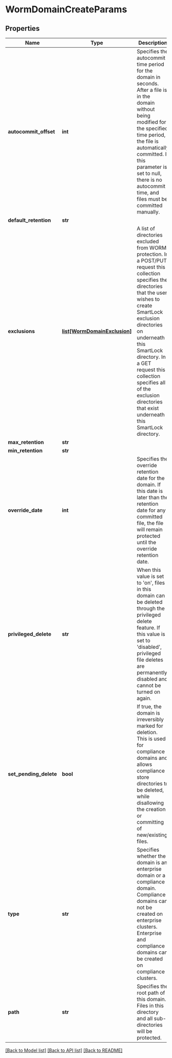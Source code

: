 # WormDomainCreateParams

## Properties
Name | Type | Description | Notes
------------ | ------------- | ------------- | -------------
**autocommit_offset** | **int** | Specifies the autocommit time period for the domain in seconds.  After a file is in the domain without being modified for the specified time period, the file is automatically committed. If this parameter is set to null, there is no autocommit time, and files must be committed manually. | [optional] 
**default_retention** | **str** |  | [optional] 
**exclusions** | [**list[WormDomainExclusion]**](WormDomainExclusion.md) | A list of directories excluded from WORM protection. In a POST/PUT request this collection specifies the directories that the user wishes to create SmartLock exclusion directories on underneath this SmartLock directory. In a GET request this collection specifies all of the exclusion directories that exist underneath this SmartLock directory. | [optional] 
**max_retention** | **str** |  | [optional] 
**min_retention** | **str** |  | [optional] 
**override_date** | **int** | Specifies the override retention date for the domain. If this date is later than the retention date for any committed file, the file will remain protected until the override retention date. | [optional] 
**privileged_delete** | **str** | When this value is set to &#39;on&#39;, files in this domain can be deleted through the privileged delete feature. If this value is set to &#39;disabled&#39;, privileged file deletes are permanently disabled and cannot be turned on again. | [optional] 
**set_pending_delete** | **bool** | If true, the domain is irreversibly marked for deletion. This is used for compliance domains and allows compliance store directories to be deleted, while disallowing the creation or committing of new/existing files. | [optional] 
**type** | **str** | Specifies whether the domain is an enterprise domain or a compliance domain. Compliance domains can not be created on enterprise clusters. Enterprise and compliance domains can be created on compliance clusters. | [optional] 
**path** | **str** | Specifies the root path of this domain. Files in this directory and all sub-directories will be protected. | 

[[Back to Model list]](../README.md#documentation-for-models) [[Back to API list]](../README.md#documentation-for-api-endpoints) [[Back to README]](../README.md)


